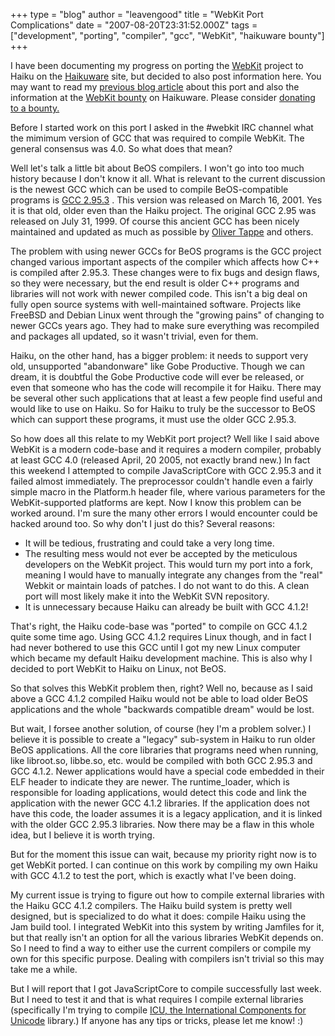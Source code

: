 +++
type = "blog"
author = "leavengood"
title = "WebKit Port Complications"
date = "2007-08-20T23:31:52.000Z"
tags = ["development", "porting", "compiler", "gcc", "WebKit", "haikuware bounty"]
+++

<p>I have been documenting my progress on porting the <a target="_new" href="http://webkit.org">WebKit</a> project to Haiku on the <a target="_new" href="http://www.haikuware.com">Haikuware</a> site, but decided to also post information here. You may want to read my <a target="_new" href="http://www.haikuware.com/index.php?option=com_content&task=view&id=92">previous blog article</a> about this port and also the information at the <a target="_new" href="http://www.haikuware.com/index.php?option=com_content&task=view&id=54&Itemid=39">WebKit bounty</a> on Haikuware. Please consider <a target="_new" href="http://www.haikuware.com/index.php?option=com_content&task=view&id=47&Itemid=71">donating to a bounty.</a></p>

<p>Before I started work on this port I asked in the #webkit IRC channel what the mimimum version of GCC that was required to compile WebKit. The general consensus was 4.0. So what does that mean?</p>

<!--more-->

<p>Well let&#39;s talk a little bit about BeOS compilers. I won&#39;t go into too much history because I don&#39;t know it all. What is relevant to the current discussion is the newest GCC which can be used to compile BeOS-compatible programs is <a target="_new" title="GCC on BeBits" href="http://bebits.com/app/4011">GCC 2.95.3</a> . This version was released on March 16, 2001. Yes it is that old, older even than the Haiku project. The original GCC 2.95 was released on July 31, 1999. Of course this ancient GCC has been nicely maintained and updated as much as possible by <a target="_new" title="Oliver's Developer Profile" href="http://bebits.com/devprofile/3400">Oliver Tappe</a> and others.</p>

<p>The problem with using newer GCCs for BeOS programs is the GCC project changed various important aspects of the compiler which affects how C++ is compiled after 2.95.3. These changes were to fix bugs and design flaws, so they were necessary, but the end result is older C++ programs and libraries will not work with newer compiled code. This isn&#39;t a big deal on fully open source systems with well-maintained software. Projects like FreeBSD and Debian Linux went through the &quot;growing pains&quot; of changing to newer GCCs years ago. They had to make sure everything was recompiled and packages all updated, so it wasn&#39;t trivial, even for them.</p>

<p>Haiku, on the other hand, has a bigger problem: it needs to support very old, unsupported &quot;abandonware&quot; like Gobe Productive. Though we can dream, it is doubtful the Gobe Productive code will ever be released, or even that someone who has the code will recompile it for Haiku. There may be several other such applications that at least a few people find useful and would like to use on Haiku. So for Haiku to truly be the successor to BeOS which can support these programs, it must use the older GCC 2.95.3.</p>

<p>So how does all this relate to my WebKit port project? Well like I said above WebKit is a modern code-base and it requires a modern compiler, probably at least GCC 4.0 (released April, 20 2005, not exactly brand new.) In fact this weekend I attempted to compile JavaScriptCore with GCC 2.95.3 and it failed almost immediately. The preprocessor couldn&#39;t handle even a fairly simple macro in the Platform.h header file, where various parameters for the WebKit-supported platforms are kept. Now I know this problem can be worked around. I&#39;m sure the many other errors I would encounter could be hacked around too. So why don&#39;t I just do this? Several reasons:
<ul>
	<li>It will be tedious, frustrating and could take a very long time.</li>
	<li>The resulting mess would not ever be accepted by the meticulous developers on the WebKit project. This would turn my port into a fork, meaning I would have to manually integrate any changes from the &quot;real&quot; Webkit or maintain loads of patches. I do not want to do this. A clean port will most likely make it into the WebKit SVN repository.</li>
	<li>It is unnecessary because Haiku can already be built with GCC 4.1.2!</li>
</ul>
</p>

<p>That&#39;s right, the Haiku code-base was &quot;ported&quot; to compile on GCC 4.1.2 quite some time ago. Using GCC 4.1.2 requires Linux though, and in fact I had never bothered to use this GCC until I got my new Linux computer which became my default Haiku development machine. This is also why I decided to port WebKit to Haiku on Linux, not BeOS.
</p>

<p>So that solves this WebKit problem then, right? Well no, because as I said above a GCC 4.1.2 compiled Haiku would not be able to load older BeOS applications and the whole &quot;backwards compatible dream&quot; would be lost.</p>

<p>But wait, I forsee another solution, of course (hey I&#39;m a problem solver.) I believe it is possible to create a &quot;legacy&quot; sub-system in Haiku to run older BeOS applications. All the core libraries that programs need when running, like libroot.so, libbe.so, etc. would be compiled with both GCC 2.95.3 and GCC 4.1.2. Newer applications would have a special code embedded in their ELF header to indicate they are newer. The runtime_loader, which is responsible for loading applications, would detect this code and link the application with the newer GCC 4.1.2 libraries. If the application does not have this code, the loader assumes it is a legacy application, and it is linked with the older GCC 2.95.3 libraries. Now there may be a flaw in this whole idea, but I believe it is worth trying.</p>

<p>But for the moment this issue can wait, because my priority right now is to get WebKit ported. I can continue on this work by compiling my own Haiku with GCC 4.1.2 to test the port, which is exactly what I&#39;ve been doing.</p>

<p>My current issue is trying to figure out how to compile external libraries with the Haiku GCC 4.1.2 compilers. The Haiku build system is pretty well designed, but is specialized to do what it does: compile Haiku using the Jam build tool. I integrated WebKit into this system by writing Jamfiles for it, but that really isn&#39;t an option for all the various libraries WebKit depends on. So I need to find a way to either use the current compilers or compile my own for this specific purpose. Dealing with compilers isn&#39;t trivial so this may take me a while.</p>

<p>But I will report that I got JavaScriptCore to compile successfully last week. But I need to test it and that is what requires I compile external libraries (specifically I&#39;m trying to compile <a target="_new" href="http://icu-project.org/">ICU, the International Components for Unicode</a>  library.) If anyone has any tips or tricks, please let me know! :)</p>